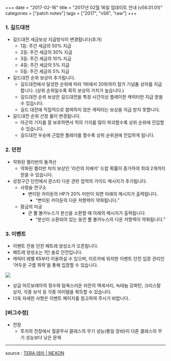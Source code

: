 +++
date = "2017-02-16"
title = "2017년 02월 16일 업데이트 안내 (v56.01.01)"
categories = ["patch notes"]
tags = ["2017", "v56", "raw"]
+++

### 1. 길드대전
- 길드대전 세금보상 지급방식이 변경됩니다(추가)
  - 1등: 주간 세금의 50% 지급
  - 2등: 주간 세금의 30% 지급
  - 3등: 주간 세금의 10% 지급
  - 4등: 주간 세금의 5% 지급
  - 5등: 주간 세금의 5% 지급
- 길드대전 순위 보상이 추가됩니다.
  - 길드대전에서 달성한 순위에 따라 1위에서 20위까지 참가 기념품 상자를 지급합니다. (상위 순위일수록 획득 보상의 가치가 높습니다.)
  - 길드대전 순위 보상은 길드대전을 특정 시간이상 플레이한 캐릭터만 지급 받을 수 있습니다.
  - 길드 대전에 직접적으로 참여하지 않은 캐릭터는 보상을 지급 받지 못합니다.
- 길드대전 순위 산정 룰이 변경됩니다.
  - 아군의 기지를 잘 보호하면서 적의 기지를 많이 파괴할수록 상위 순위에 진입할 수 있습니다.
  - 길드대전 우승에 근접한 플레이를 할수록 상위 순위권에 진입하게 됩니다.

### 2. 던전
- 약화된 켈리반의 돌격선
  - 약화된 켈리반 처치 보상인 '라칸의 지배석' 드랍 확률이 증가하여 최대 2개까지 얻을 수 있습니다.
- 성장구간 던전에서 몬스터 다운 관련 업적의 가이드 메시지가 추가됩니다.
  - 사령술 연구소
    - 변이된 카이둔의 HP가 20% 미만이 되면 아래의 메시지가 출력됩니다.
      - “변이된 카이둔의 다운 저항력이 약화됩니다.”
  - 황금의 미궁
    - 큰 뿔 볼카누스가 분신을 소환할 때 아래의 메시지가 출력됩니다.
      - “분신이 소환되어 있는 동안 뿔 볼카누스의 다운 저항력이 약화됩니다.”

### 3. 이벤트
- 이벤트 전용 던전 페트레 양성소가 오픈됩니다.
- 페트레 양성소는 1인 솔로 던전입니다.
- 캐릭터 레벨 65부터 이용하실 수 있으며, 이르카에 위치한 이벤트 던전 입장 관리인 '어두운 구름 뷔락'을 통해 입장할 수 있습니다.

![](https://seraphinush-gaming.github.io/mysterium/images/patch-notes/v56-01-01_1.png)

- 상급 아르보레아의 정수와 탐욕스러운 라칸의 액세서리, 녹테늄 강화탄, 크리스탈 상자, 각종 보석 등 각종 아이템을 획득할 수 있습니다.
- 더욱 자세한 사항은 이벤트 페이지를 참고하여 주시기 바랍니다.

### [버그수정]
- 전장
  - 투지의 전장에서 월광무사 클래스의 무기 성능(통일 장비)이 다른 클래스의 무기 성능보다 낮은 문제

----

source : [TERA 테라 | NEXON](http://tera.nexon.com/news/update/view.aspx?n4articlesn=264)
